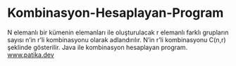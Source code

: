 # Kombinasyon-Hesaplayan-Program
N elemanlı bir kümenin elemanları ile oluşturulacak r elemanlı farklı grupların sayısı n’in r’li kombinasyonu olarak adlandırılır. N’in r’li kombinasyonu C(n,r) şeklinde gösterilir.  Java ile kombinasyon hesaplayan program.
www.patika.dev
